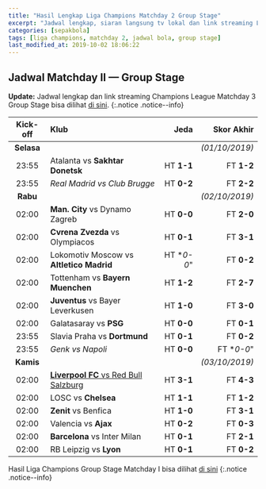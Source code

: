 ```yaml
---
title: "Hasil Lengkap Liga Champions Matchday 2 Group Stage"
excerpt: "Jadwal lengkap, siaran langsung tv lokal dan link streaming Liga Champions Matchday 2 Group stage" 
categories: [sepakbola]
tags: [liga champions, matchday 2, jadwal bola, group stage]
last_modified_at: 2019-10-02 18:06:22
---
```


## Jadwal Matchday II — Group Stage

**Update:** Jadwal lengkap dan link streaming Champions League Matchday 3 Group Stage bisa dilihat [di sini](/jadwal-liga-champions-matchday-3-group).
{:.notice .notice--info}

|Kick-off|Klub|Jeda|Skor Akhir|
|:---:|:---|---:|---:|
|**Selasa**|||_(01/10/2019)_|
|23:55|Atalanta vs **Sakhtar Donetsk**|HT **1-1**|FT **1-2**|
|23:55|_Real Madrid vs Club Brugge_|HT **0-2**|FT **2-2**|
|**Rabu**|||_(02/10/2019)_|
|02:00|**Man. City** vs Dynamo Zagreb|HT **0-0**|FT **2-0**|
|02:00|**Cvrena Zvezda** vs Olympiacos|HT **0-1**|FT **3-1**|
|02:00|Lokomotiv Moscow vs **Altletico Madrid**|HT **0-0*"|FT **0-2**|
|02:00|Tottenham vs **Bayern Muenchen**|HT **1-2**|FT **2-7**|
|02:00|**Juventus** vs Bayer Leverkusen|HT **1-0**|FT **3-0**|
|02:00|Galatasaray vs **PSG**|HT **0-0**|FT **0-1**|
|23:55|Slavia Praha vs **Dortmund**|HT **0-1**|FT **0-2**|
|23:55|_Genk vs Napoli_|HT **0-0**|FT **0-0*"|
|**Kamis**|||_(03/10/2019)_|
|02:00|[**Liverpool FC** vs Red Bull Salzburg](/liverpool)|HT **3-1**|FT **4-3**|
|02:00|LOSC vs **Chelsea**|HT **1-1**|FT **1-2**|
|02:00|**Zenit** vs Benfica|HT **1-0**|FT **3-1**|
|02:00|Valencia vs **Ajax**|HT **0-2**|FT **0-3**|
|02:00|**Barcelona** vs Inter Milan|HT **0-1**|FT **2-1**|
|02:00|RB Leipzig vs **Lyon**|HT **0-1**|FT **0-2**|

Hasil Liga Champions Group Stage Matchday I bisa dilihat [di sini](/sepakbola/jadwal-liga-champions-matchday-1-group/)
{:.notice .notice--info}
